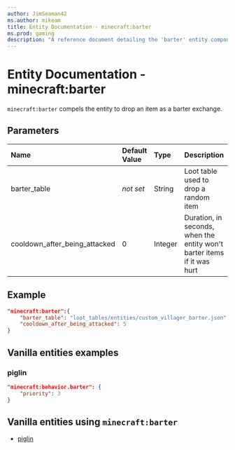 ```yaml
---
author: JimSeaman42
ms.author: mikeam
title: Entity Documentation - minecraft:barter
ms.prod: gaming
description: "A reference document detailing the 'barter' entity component"
---
```


# Entity Documentation - minecraft:barter

`minecraft:barter` compels the entity to drop an item as a barter exchange.

## Parameters

|Name |Default Value  |Type  |Description  |
|:----------|:----------|:----------|:----------|
|barter_table|*not set* | String| Loot table used to drop a random item |
|cooldown_after_being_attacked| 0| Integer|  Duration, in seconds, when the entity won't barter items if it was hurt |

## Example

```json
"minecraft:barter":{
    "barter_table": "loot_tables/entities/custom_villager_barter.json",
    "cooldown_after_being_attacked": 5
}
```

## Vanilla entities examples

### piglin

```json
"minecraft:behavior.barter": {
    "priority": 3
}
```

## Vanilla entities using `minecraft:barter`

- [piglin](../../../../Source/VanillaBehaviorPack_Snippets/entities/piglin.md)
